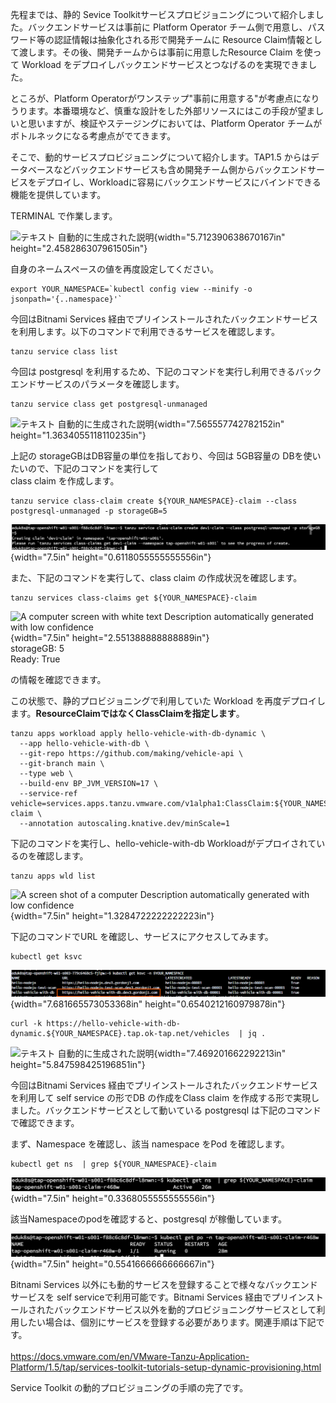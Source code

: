 
先程までは、静的 Sevice
Toolkitサービスプロビジョニングについて紹介しました。バックエンドサービスは事前に
Platform Operator
チーム側で用意し、パスワード等の認証情報は抽象化される形で開発チームに
Resource
Claim情報として渡します。その後、開発チームからは事前に用意したResource
Claim を使って Workload
をデプロイしバックエンドサービスとつなげるのを実現できました。

ところが、Platform
Operatorがワンステップ"事前に用意する"が考慮点になりうります。本番環境など、慎重な設計をした外部リソースにはこの手段が望ましいと思いますが、検証やステージングにおいては、Platform
Operator チームがボトルネックになる考慮点がでてきます。

そこで、動的サービスプロビジョニングについて紹介します。TAP1.5
からはデータベースなどバックエンドサービスも含め開発チーム側からバックエンドサービスをデプロイし、Workloadに容易にバックエンドサービスにバインドできる機能を提供しています。

TERMINAL で作業します。

![テキスト
自動的に生成された説明](../media/image2.png){width="5.712390638670167in"
height="2.458286307961505in"}

自身のネームスペースの値を再度設定してください。

```execute
export YOUR_NAMESPACE=`kubectl config view --minify -o jsonpath='{..namespace}'`
```


今回はBitnami Services
経由でプリインストールされたバックエンドサービスを利用します。以下のコマンドで利用できるサービスを確認します。

```execute
tanzu service class list
```

今回は postgresql
を利用するため、下記のコマンドを実行し利用できるバックエンドサービスのパラメータを確認します。


```execute
tanzu service class get postgresql-unmanaged
```


![テキスト
自動的に生成された説明](../media/image23.png){width="7.565557742782152in"
height="1.3634055118110235in"}

上記の storageGBはDB容量の単位を指しており、今回は 5GB容量の
DBを使いたいので、下記のコマンドを実行して\
class claim を作成します。

```execute
tanzu service class-claim create ${YOUR_NAMESPACE}-claim --class postgresql-unmanaged -p storageGB=5
```

![](../media/image24.png){width="7.5in" height="0.6118055555555556in"}

また、下記のコマンドを実行して、class claim の作成状況を確認します。

```execute
tanzu services class-claims get ${YOUR_NAMESPACE}-claim  
```


![A computer screen with white text Description automatically generated
with low confidence](../media/image25.png){width="7.5in"
height="2.551388888888889in"}\
storageGB: 5\
Ready: True

の情報を確認できます。

この状態で、静的プロビジョニングで利用していた Workload
を再度デプロイします。**ResourceClaimではなくClassClaimを指定します**。

```execute
tanzu apps workload apply hello-vehicle-with-db-dynamic \
  --app hello-vehicle-with-db \
  --git-repo https://github.com/making/vehicle-api \
  --git-branch main \
  --type web \
  --build-env BP_JVM_VERSION=17 \
  --service-ref vehicle=services.apps.tanzu.vmware.com/v1alpha1:ClassClaim:${YOUR_NAMESPACE}-claim \
  --annotation autoscaling.knative.dev/minScale=1
```


下記のコマンドを実行し、hello-vehicle-with-db
Workloadがデプロイされているのを確認します。

```execute
tanzu apps wld list
```


![A screen shot of a computer Description automatically generated with
low confidence](../media/image26.png){width="7.5in"
height="1.3284722222222223in"}

下記のコマンドでURL を確認し、サービスにアクセスしてみます。

```execute
kubectl get ksvc
```

![](../media/image27.png){width="7.681665573053368in"
height="0.6540212160979878in"}

```execute
curl -k https://hello-vehicle-with-db-dynamic.${YOUR_NAMESPACE}.tap.ok-tap.net/vehicles  | jq .
```

![テキスト
自動的に生成された説明](../media/image28.png){width="7.469201662292213in"
height="5.847598425196851in"}

今回はBitnami Services
経由でプリインストールされたバックエンドサービスを利用して self service
の形でDB の作成をClass claim
を作成する形で実現しました。バックエンドサービスとして動いている
postgresql は下記のコマンドで確認できます。

まず、Namespace を確認し、該当 namespace をPod を確認します。

```execute
kubectl get ns  | grep ${YOUR_NAMESPACE}-claim
```

![](../media/image29.png){width="7.5in" height="0.3368055555555556in"}

該当Namespaceのpodを確認すると、postgresql が稼働しています。

![](../media/image30.png){width="7.5in" height="0.5541666666666667in"}

Bitnami Services
以外にも動的サービスを登録することで様々なバックエンドサービスを self
serviceで利用可能です。Bitnami Services
経由でプリインストールされたバックエンドサービス以外を動的プロビジョニングサービスとして利用したい場合は、個別にサービスを登録する必要があります。関連手順は下記です。\
\
<https://docs.vmware.com/en/VMware-Tanzu-Application-Platform/1.5/tap/services-toolkit-tutorials-setup-dynamic-provisioning.html>

Service Toolkit の動的プロビジョニングの手順の完了です。
